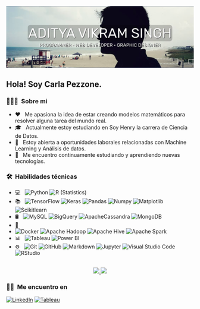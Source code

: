 <img src="https://raw.githubusercontent.com/AVS1508/AVS1508/master/assets/Aditya%20Vikram%20Singh%20Banner.png">

<h2> Hola! Soy Carla Pezzone.</h2>

<h3> 👨🏻‍💻 &nbsp;Sobre mi </h3>

- ❤️ &nbsp; Me apasiona la idea de estar creando modelos matemáticos para resolver alguna tarea del mundo real.
- 🎓 &nbsp; Actualmente estoy estudiando en Soy Henry la carrera de Ciencia de Datos.
- 💼 &nbsp; Estoy abierta a oportunidades laborales relacionadas con Machine Learning y Análisis de datos.
- 🌱 &nbsp; Me encuentro continuamente estudiando y aprendiendo nuevas tecnologías.

<h3> 🛠 &nbsp;Habilidades técnicas</h3>

- 💻 &nbsp;
  ![Python](https://img.shields.io/badge/-Python-333333?style=flat&logo=python)
  ![R (Statistics)](https://img.shields.io/badge/-R-333333?style=flat&logo=R&logoColor=276DC3)
- 📚 &nbsp;
  ![TensorFlow](https://img.shields.io/badge/-TensorFlow-333333?style=flat&logo=tensorflow)
  ![Keras](https://img.shields.io/badge/-Keras-333333?style=flat&logo=keras)
  ![Pandas](https://img.shields.io/badge/-Pandas-333333?style=flat&logo=pandas)
  ![Numpy](https://img.shields.io/badge/-Numpy-333333?style=flat&logo=numpy)
  ![Matplotlib](https://img.shields.io/badge/-Matplotlib-333333?style=flat&logo=matplotlib)
  ![Scikitlearn](https://img.shields.io/badge/-Scikitlearn-333333?style=flat&logo=scikitlearn)
- 🛢 &nbsp;
  ![MySQL](https://img.shields.io/badge/-MySQL-333333?style=flat&logo=MySQL)
  ![BigQuery](https://img.shields.io/badge/-BigQuery-333333?style=flat&logo=bigquery)
  ![ApacheCassandra](https://img.shields.io/badge/-cassandra-333333?style=flat&logo=apache-cassandra&logoColor=white)
  ![MongoDB](https://img.shields.io/badge/-MongoDB-333333?style=flat&logo=mongodb)
- 🔧 &nbsp;
- ![Docker](https://img.shields.io/badge/-Docker-333333?style=flat&logo=docker)
  ![Apache Hadoop](https://img.shields.io/badge/-Apache%20Hadoop-333333?style=flat&logo=apache-hadoop)
  ![Apache Hive](https://img.shields.io/badge/-Apache%20Hive-333333?style=flat&logo=apache-hive)
  ![Apache Spark](https://img.shields.io/badge/-Apache%20Spark-333333?style=flat&logo=apache-spark)
- 📊 &nbsp;
  ![Tableau](https://img.shields.io/badge/-Tableau-333333?style=flat&logo=tableau)
  ![Power BI](https://img.shields.io/badge/-Power%20BI-333333?style=flat&logo=powerbi)
- ⚙️ &nbsp;
  ![Git](https://img.shields.io/badge/-Git-333333?style=flat&logo=git)
  ![GitHub](https://img.shields.io/badge/-GitHub-333333?style=flat&logo=github)
  ![Markdown](https://img.shields.io/badge/-Markdown-333333?style=flat&logo=markdown)
  ![Jupyter](https://img.shields.io/badge/-Jupyter-333333?style=flat&logo=jupyter)
  ![Visual Studio Code](https://img.shields.io/badge/-Visual%20Studio%20Code-333333?style=flat&logo=visual-studio-code&logoColor=007ACC)
  ![RStudio](https://img.shields.io/badge/-RStudio-333333?style=flat&logo=rstudio)

<p align="center">
<br/>

<a href="[https://github.com/AVS1508](https://github.com/IngCarlaPezzone)">
  <img height="180em" src="https://github-readme-stats.vercel.app/api?username=IngCarlaPezzone&theme=buefy&show_icons=true" />
  <img height="180em" src="https://github-readme-stats.vercel.app/api/top-langs/?username=IngCarlaPezzone&theme=buefy&layout=compact" />
</a>

<br/>
</p>

<p align="center">
<h3> 🤝🏻 &nbsp;Me encuentro en </h3>
<a href="https://www.linkedin.com/in/ingambcarlapezzone/"><img alt="LinkedIn" src="https://img.shields.io/badge/LinkedIn-blue?style=flat-square&logo=linkedin"></a>
<a href="https://public.tableau.com/app/profile/carla.pezzone"><img alt="Tableau" src="https://img.shields.io/badge/Tableau-E97627?style=flat-square&logo=tableau&logoColor=white"></a> 
</p>
